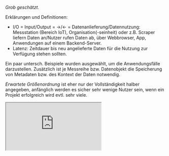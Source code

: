 _Grob geschätzt._

Erklärungen und Definitionen:
* I/O = Input/Output = →/← = Datenanlieferung/Datennutzung: Messstation (Bereich IoT), Organisation(-seinheit) oder z.B. Scraper liefern Daten an/Nutzer rufen Daten ab, über Webbrowser, App, Anwendungen auf einem Backend-Server.
* Latenz: Zeitdauer bis neu angelieferte Daten für die Nutzung zur Verfügung stehen sollten.

Ein paar untersch. Beispiele wurden ausgewählt, um die Anwendungsfälle darzustellen. Zusätzlich ist je Messreihe bzw. Datenobjekt die Speicherung von Metadaten bzw. des Kontext der Daten notwendig.

_Erwartete Größenordnung_ ist eher nur der Vollständigkeit halber angegeben, anfänglich werden es sicher sehr wenige Nutzer sein, wenn ein Projekt erfolgreich wird evtl. sehr viele.

<iframe src="https://docs.google.com/spreadsheets/d/e/2PACX-1vSIjtc_3zhHb_qAB8T7M6VqZgDAg2HoZttMMvmHtoHf8TuXLLMSv85dDohlvcYTW2wNQKyQLKnRtSGC/pubhtml?widget=true&amp;headers=false"></iframe>
